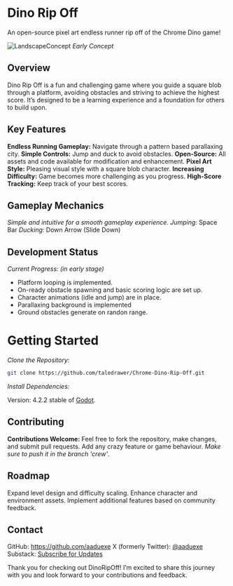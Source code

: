 # Dino Rip Off
An open-source pixel art endless runner rip off of the Chrome Dino game!

![LandscapeConcept](https://github.com/user-attachments/assets/e7fb400c-c0f0-46f3-b785-6fb0dfa9caf7)
*Early Concept*

## Overview
Dino Rip Off is a fun and challenging game where you guide a square blob through a platform, avoiding obstacles and striving to achieve the highest score. It’s designed to be a learning experience and a foundation for others to build upon.

## Key Features
**Endless Running Gameplay:** Navigate through a pattern based parallaxing city.
**Simple Controls:** Jump and duck to avoid obstacles.
**Open-Source:** All assets and code available for modification and enhancement.
**Pixel Art Style:** Pleasing visual style with a square blob character.
**Increasing Difficulty:** Game becomes more challenging as you progress.
**High-Score Tracking:** Keep track of your best scores.

## Gameplay Mechanics
*Simple and intuitive for a smooth gameplay experience.*
*Jumping:* Space Bar
*Ducking:* Down Arrow (Slide Down)

## Development Status
*Current Progress:*
*(in early stage)*
- Platform looping is implemented.
- On-ready obstacle spawning and basic scoring logic are set up.
- Character animations (idle and jump) are in place.
- Parallaxing background is implemented
- Ground obstacles generate on randon range.

# Getting Started
*Clone the Repository:*
```bash
git clone https://github.com/taledrawer/Chrome-Dino-Rip-Off.git
```
*Install Dependencies:*

Version: 4.2.2 stable of [Godot]([https://godotengine.org/](https://godotengine.org/download/archive/4.2.2-stable/)).

## Contributing
**Contributions Welcome:** Feel free to fork the repository, make changes, and submit pull requests. Add any crazy feature or game behaviour. *Make sure to push it in the branch 'crew'*.

## Roadmap
Expand level design and difficulty scaling.
Enhance character and environment assets.
Implement additional features based on community feedback.

## Contact
GitHub: https://github.com/aaduexe
X (formerly Twitter): [@aaduexe](https://x.com/aaduexe)
Substack: [Subscribe for Updates](https://taledrawer.substack.com)

Thank you for checking out DinoRipOff! I’m excited to share this journey with you and look forward to your contributions and feedback.

